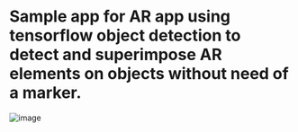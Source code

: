 # Sample app for AR app using tensorflow object detection to detect and superimpose AR elements on objects without need of a marker.
![image](https://user-images.githubusercontent.com/69890658/119263055-17385b00-bc10-11eb-97c9-a8c029b58d4e.png)
